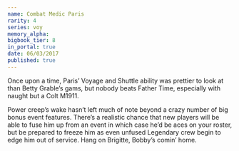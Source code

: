 ```yaml
---
name: Combat Medic Paris
rarity: 4
series: voy
memory_alpha:
bigbook_tier: 8
in_portal: true
date: 06/03/2017
published: true
---
```


Once upon a time, Paris’ Voyage and Shuttle ability was prettier to look at than Betty Grable’s gams, but nobody beats Father Time, especially with naught but a Colt M1911.

Power creep’s wake hasn’t left much of note beyond a crazy number of big bonus event features. There’s a realistic chance that new players will be able to fuse him up from an event in which case he’d be aces on your roster, but be prepared to freeze him as even unfused Legendary crew begin to edge him out of service. Hang on Brigitte, Bobby’s comin’ home.
